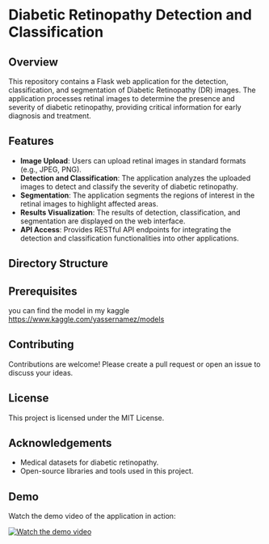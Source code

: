 # Diabetic Retinopathy Detection and Classification

## Overview

This repository contains a Flask web application for the detection, classification, and segmentation of Diabetic Retinopathy (DR) images. The application processes retinal images to determine the presence and severity of diabetic retinopathy, providing critical information for early diagnosis and treatment.

## Features

- **Image Upload**: Users can upload retinal images in standard formats (e.g., JPEG, PNG).
- **Detection and Classification**: The application analyzes the uploaded images to detect and classify the severity of diabetic retinopathy.
- **Segmentation**: The application segments the regions of interest in the retinal images to highlight affected areas.
- **Results Visualization**: The results of detection, classification, and segmentation are displayed on the web interface.
- **API Access**: Provides RESTful API endpoints for integrating the detection and classification functionalities into other applications.

## Directory Structure

## Prerequisites
you can find the model in my kaggle https://www.kaggle.com/yassernamez/models
## Contributing
Contributions are welcome! Please create a pull request or open an issue to discuss your ideas.

## License
This project is licensed under the MIT License.

## Acknowledgements
- Medical datasets for diabetic retinopathy.
- Open-source libraries and tools used in this project.

## Demo

Watch the demo video of the application in action:

[![Watch the demo video]([https://img.youtube.com/vi/YourVideoID/0.jpg)](https://www.youtube.com/watch?v=YourVideoID](https://youtu.be/9ON0h4scqLo?si=CQAmwA3o3DhbtOZ1))
